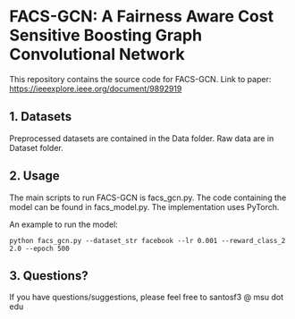 # FACS-GCN: A Fairness Aware Cost Sensitive Boosting Graph Convolutional Network

This repository contains the source code for FACS-GCN. Link to paper: https://ieeexplore.ieee.org/document/9892919

## 1. Datasets

Preprocessed datasets are contained in the Data folder. Raw data are in Dataset folder.

## 2. Usage

The main scripts to run FACS-GCN is facs_gcn.py. The code containing the model can be found in facs_model.py. The implementation uses PyTorch. 

An example to run the model:

`python facs_gcn.py --dataset_str facebook --lr 0.001 --reward_class_2 2.0 --epoch 500
`
## 3. Questions?
If you have questions/suggestions, please feel free to santosf3 @ msu dot edu
